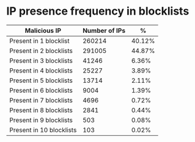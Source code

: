 # IP presence frequency in blocklists
| Malicious IP | Number of IPs | % |
|----|----|----|
| Present in 1 blocklist | 260214 | 40.12% |
| Present in 2 blocklists | 291005 | 44.87% |
| Present in 3 blocklists | 41246 | 6.36% |
| Present in 4 blocklists | 25227 | 3.89% |
| Present in 5 blocklists | 13714 | 2.11% |
| Present in 6 blocklists | 9004 | 1.39% |
| Present in 7 blocklists | 4696 | 0.72% |
| Present in 8 blocklists | 2841 | 0.44% |
| Present in 9 blocklists | 503 | 0.08% |
| Present in 10 blocklists | 103 | 0.02% |
